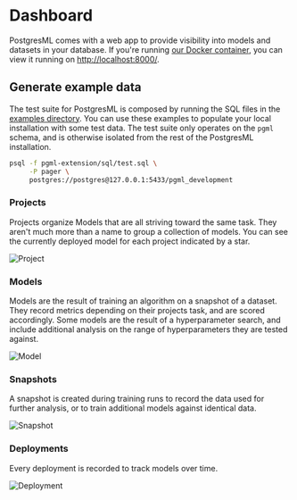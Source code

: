 # Dashboard

PostgresML comes with a web app to provide visibility into models and datasets in your database. If you're running [our Docker container](/docs/guides/developer-docs/quick-start-with-docker), you can view it running on [http://localhost:8000/](http://localhost:8000/).


## Generate example data

The test suite for PostgresML is composed by running the SQL files in the [examples directory](https://github.com/postgresml/postgresml/tree/master/pgml-extension/examples). You can use these examples to populate your local installation with some test data. The test suite only operates on the `pgml` schema, and is otherwise isolated from the rest of the PostgresML installation.

```bash
psql -f pgml-extension/sql/test.sql \
     -P pager \
     postgres://postgres@127.0.0.1:5433/pgml_development
```

### Projects

Projects organize Models that are all striving toward the same task. They aren't much more than a name to group a collection of models. You can see the currently deployed model for each project indicated by a <span class="material-symbols-outlined">star</span>.

![Project](/dashboard/static/images/dashboard/project.png)

### Models

Models are the result of training an algorithm on a snapshot of a dataset. They record metrics depending on their projects task, and are scored accordingly. Some models are the result of a hyperparameter search, and include additional analysis on the range of hyperparameters they are tested against.

![Model](/dashboard/static/images/dashboard/model.png)

### Snapshots

A snapshot is created during training runs to record the data used for further analysis, or to train additional models against identical data.

![Snapshot](/dashboard/static/images/dashboard/snapshot.png)

### Deployments

Every deployment is recorded to track models over time.

![Deployment](/dashboard/static/images/dashboard/deployment.png)

